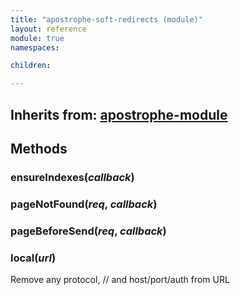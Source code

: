 ```yaml
---
title: "apostrophe-soft-redirects (module)"
layout: reference
module: true
namespaces:

children:

---
```

## Inherits from: [apostrophe-module](../apostrophe-module/index.html)

## Methods
### ensureIndexes(*callback*)

### pageNotFound(*req*, *callback*)

### pageBeforeSend(*req*, *callback*)

### local(*url*)
Remove any protocol, // and host/port/auth from URL
